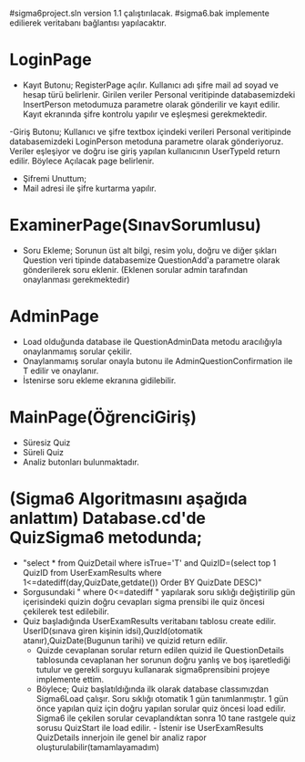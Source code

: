 #sigma6project.sln version 1.1 çalıştırılacak.
#sigma6.bak implemente edilierek veritabanı bağlantısı yapılacaktır.

# LoginPage 
- Kayıt Butonu;
  RegisterPage açılır. Kullanıcı adı şifre mail ad soyad ve hesap türü belirlenir. Girilen veriler Personal veritipinde databasemizdeki InsertPerson metodumuza parametre olarak gönderilir ve kayıt edilir.
  Kayıt ekranında şifre kontrolu yapılır ve eşleşmesi gerekmektedir.

-Giriş Butonu;
  Kullanıcı ve şifre textbox içindeki verileri Personal veritipinde databasemizdeki LoginPerson metoduna parametre olarak gönderiyoruz.
  Veriler eşleşiyor ve doğru ise giriş yapılan kullanıcının UserTypeId return edilir.
  Böylece Açılacak page belirlenir.
  - Şifremi Unuttum;
  - Mail adresi ile şifre kurtarma yapılır.
  # ExaminerPage(SınavSorumlusu)
   - Soru Ekleme;
    Sorunun üst alt bilgi, resim yolu, doğru ve diğer şıkları Question veri tipinde databasemize QuestionAdd'a parametre olarak gönderilerek soru eklenir.
    (Eklenen sorular admin tarafından onaylanması gerekmektedir)
   
   #  AdminPage
   - Load olduğunda database ile QuestionAdminData metodu aracılığıyla onaylanmamış sorular çekilir.
   - Onaylanmamış sorular onayla butonu ile AdminQuestionConfirmation ile T edilir ve onaylanır.
   - İstenirse soru ekleme ekranına gidilebilir.
   
   # MainPage(ÖğrenciGiriş)
   - Süresiz Quiz
   - Süreli Quiz
   - Analiz butonları bulunmaktadır.
   # (Sigma6 Algoritmasını aşağıda anlattım) Database.cd'de  QuizSigma6 metodunda; 
   - "select * from QuizDetail where isTrue='T' and QuizID=(select top 1 QuizID from UserExamResults where 1<=datediff(day,QuizDate,getdate()) Order BY QuizDate DESC)"
   - Sorgusundaki " where 0<=datediff " yapılarak soru sıklığı değiştirilip gün içerisindeki quizin doğru cevapları sigma prensibi ile quiz öncesi çekilerek test edilebilir.
   -  Quiz başladığında UserExamResults veritabanı tablosu create edilir. UserID(sınava giren kişinin idsi),QuızId(otomatik atanır),QuizDate(Bugunun tarihi) ve    quizid return edilir.
      - Quizde cevaplanan sorular return edilen quizid ile QuestionDetails tablosunda cevaplanan her sorunun doğru yanlış ve boş işaretlediği tutulur ve gerekli sorguyu     kullanarak sigma6prensibini projeye implemente ettim.
      - Böylece;
       Quiz başlatıldığında ilk olarak database classımızdan Sigma6Load çalışır. Soru sıklığı otomatik 1 gün tanımlanmıştır. 1 gün önce yapılan quiz için doğru yapılan       sorular quiz öncesi load edilir. Sigma6 ile çekilen sorular cevaplandıktan sonra 10 tane rastgele quiz sorusu QuizStart ile load edilir.
    - İstenir ise UserExamResults QuizDetails innerjoin ile genel bir analiz rapor oluşturulabilir(tamamlayamadım)


